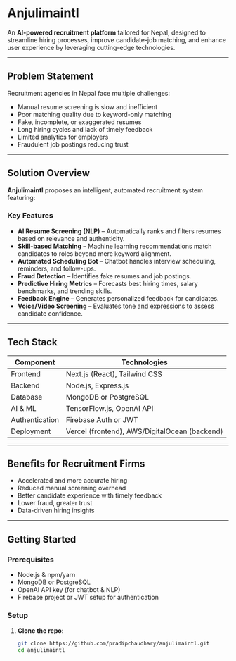 # Anjulimaintl

An **AI-powered recruitment platform** tailored for Nepal, designed to streamline hiring processes, improve candidate-job matching, and enhance user experience by leveraging cutting-edge technologies.

---

##  Problem Statement

Recruitment agencies in Nepal face multiple challenges:

- Manual resume screening is slow and inefficient  
- Poor matching quality due to keyword-only matching  
- Fake, incomplete, or exaggerated resumes  
- Long hiring cycles and lack of timely feedback  
- Limited analytics for employers  
- Fraudulent job postings reducing trust

---

##  Solution Overview

**Anjulimaintl** proposes an intelligent, automated recruitment system featuring:

### Key Features

- **AI Resume Screening (NLP)** – Automatically ranks and filters resumes based on relevance and authenticity.  
- **Skill-based Matching** – Machine learning recommendations match candidates to roles beyond mere keyword alignment.  
- **Automated Scheduling Bot** – Chatbot handles interview scheduling, reminders, and follow-ups.  
- **Fraud Detection** – Identifies fake resumes and job postings.  
- **Predictive Hiring Metrics** – Forecasts best hiring times, salary benchmarks, and trending skills.  
- **Feedback Engine** – Generates personalized feedback for candidates.  
- **Voice/Video Screening** – Evaluates tone and expressions to assess candidate confidence.

---

##  Tech Stack

| Component          | Technologies                                 |
|-------------------|----------------------------------------------|
| Frontend          | Next.js (React), Tailwind CSS                |
| Backend           | Node.js, Express.js                          |
| Database          | MongoDB or PostgreSQL                        |
| AI & ML           | TensorFlow.js, OpenAI API                    |
| Authentication    | Firebase Auth or JWT                         |
| Deployment        | Vercel (frontend), AWS/DigitalOcean (backend)|

---

##  Benefits for Recruitment Firms

- Accelerated and more accurate hiring  
- Reduced manual screening overhead  
- Better candidate experience with timely feedback  
- Lower fraud, greater trust  
- Data-driven hiring insights

---

##  Getting Started

### Prerequisites

- Node.js & npm/yarn  
- MongoDB or PostgreSQL  
- OpenAI API key (for chatbot & NLP)  
- Firebase project or JWT setup for authentication

### Setup

1. **Clone the repo:**
   ```bash
   git clone https://github.com/pradipchaudhary/anjulimaintl.git
   cd anjulimaintl
